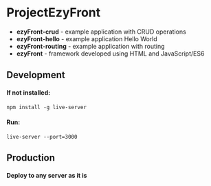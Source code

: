 # ProjectEzyFront

* **ezyFront-crud** - example application with CRUD operations 
* **ezyFront-hello** - example application Hello World
* **ezyFront-routing** - example application with routing
* **ezyFront** - framework developed using HTML and JavaScript/ES6

## Development
#### If not installed:
    npm install -g live-server
#### Run:
    live-server --port=3000

## Production
#### Deploy to any server as it is
